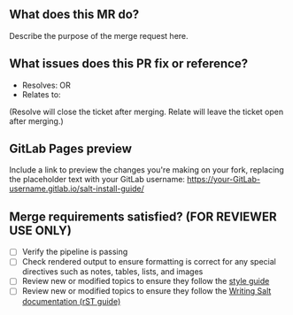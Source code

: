 
## What does this MR do?

Describe the purpose of the merge request here.


## What issues does this PR fix or reference?

- Resolves:
OR
- Relates to:

(Resolve will close the ticket after merging. Relate will leave the ticket open
after merging.)


## GitLab Pages preview

Include a link to preview the changes you're making on your fork, replacing the
placeholder text with your GitLab username:
https://your-GitLab-username.gitlab.io/salt-install-guide/


## Merge requirements satisfied? (FOR REVIEWER USE ONLY)

- [ ] Verify the pipeline is passing
- [ ] Check rendered output to ensure formatting is correct for any special
      directives such as notes, tables, lists, and images
- [ ] Review new or modified topics to ensure they follow the [style
      guide](https://saltstack.gitlab.io/open/docs/docs-hub/topics/style-guide.html)
- [ ] Review new or modified topics to ensure they follow the [Writing Salt
      documentation (rST guide)](https://saltstack.gitlab.io/open/docs/docs-hub/topics/rst-guide.html)
